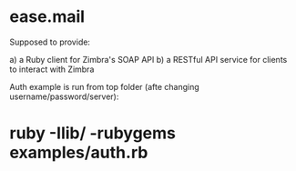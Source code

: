 ease.mail
=========

Supposed to provide:

a) a Ruby client for Zimbra's SOAP API
b) a RESTful API service for clients to interact with Zimbra

Auth example is run from top folder (afte changing username/password/server):
# ruby -Ilib/ -rubygems examples/auth.rb
